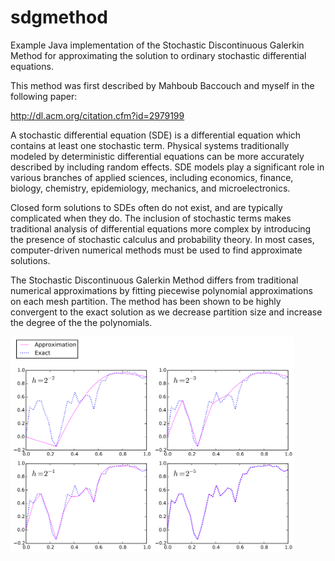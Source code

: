 # sdgmethod
Example Java implementation of the Stochastic Discontinuous Galerkin Method for approximating the solution to ordinary stochastic differential equations.

This method was first described by Mahboub Baccouch and myself in the following paper:

http://dl.acm.org/citation.cfm?id=2979199

A stochastic differential equation (SDE) is a differential equation which contains at least one stochastic term. Physical systems traditionally modeled by deterministic differential equations can be more accurately described by including random effects. SDE models play a significant role in various branches of applied sciences, including economics, finance, biology, chemistry, epidemiology, mechanics, and microelectronics.

Closed form solutions to SDEs often do not exist, and are typically complicated when they do. The inclusion of stochastic terms makes traditional analysis of differential equations more complex by introducing the presence of stochastic calculus and probability theory.  In most cases, computer-driven numerical methods must be used to find approximate solutions.

The Stochastic Discontinuous Galerkin Method differs from traditional numerical approximations by fitting piecewise polynomial approximations on each mesh partition. The method has been shown to be highly convergent to the exact solution as we decrease partition size and increase the degree of the the polynomials.

<img src="approx_vs_exact.png" width=90%>